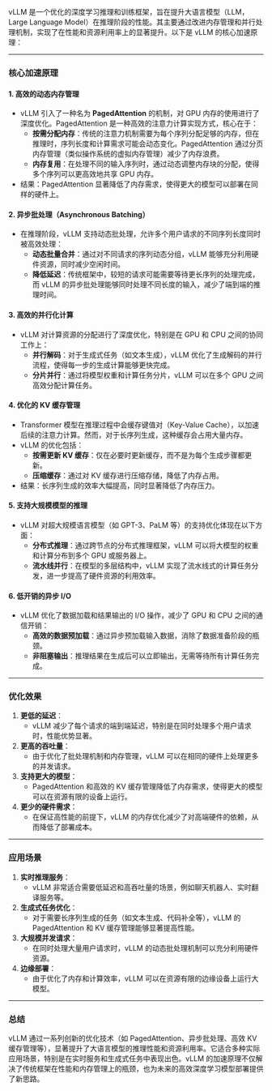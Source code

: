 vLLM 是一个优化的深度学习推理和训练框架，旨在提升大语言模型（LLM，Large Language Model）在推理阶段的性能。其主要通过改进内存管理和并行处理机制，实现了在性能和资源利用率上的显著提升。以下是 vLLM 的核心加速原理：

---

### 核心加速原理
#### 1. **高效的动态内存管理**
+ vLLM 引入了一种名为 **PagedAttention** 的机制，对 GPU 内存的使用进行了深度优化。PagedAttention 是一种高效的注意力计算实现方式，核心在于：
    - **按需分配内存**：传统的注意力机制需要为每个序列分配足够的内存，但在推理时，序列长度和计算需求可能会动态变化。PagedAttention 通过分页内存管理（类似操作系统的虚拟内存管理）减少了内存浪费。
    - **内存复用**：在处理不同的输入序列时，通过动态调整内存块的分配，使得多个序列可以更高效地共享 GPU 内存。
+ 结果：PagedAttention 显著降低了内存需求，使得更大的模型可以部署在同样的硬件上。

#### 2. **异步批处理（Asynchronous Batching）**
+ 在推理阶段，vLLM 支持动态批处理，允许多个用户请求的不同序列长度同时被高效处理：
    - **动态批量合并**：通过对不同请求的序列动态分组，vLLM 能够充分利用硬件资源，同时减少空闲时间。
    - **降低延迟**：传统框架中，较短的请求可能需要等待更长序列的处理完成，而 vLLM 的异步批处理能够同时处理不同长度的输入，减少了端到端的推理时间。

#### 3. **高效的并行化计算**
+ vLLM 对计算资源的分配进行了深度优化，特别是在 GPU 和 CPU 之间的协同工作上：
    - **并行解码**：对于生成式任务（如文本生成），vLLM 优化了生成解码的并行流程，使得每一步的生成计算能够更快完成。
    - **分片并行**：通过将模型权重和计算任务分片，vLLM 可以在多个 GPU 之间高效分配计算任务。

#### 4. **优化的 KV 缓存管理**
+ Transformer 模型在推理过程中会缓存键值对（Key-Value Cache），以加速后续的注意力计算。然而，对于长序列生成，这种缓存会占用大量内存。
+ vLLM 的优化包括：
    - **按需更新 KV 缓存**：仅在必要时更新缓存，而不是为每个生成步骤都更新。
    - **压缩缓存**：通过对 KV 缓存进行压缩存储，降低了内存占用。
+ 结果：长序列生成的效率大幅提高，同时显著降低了内存压力。

#### 5. **支持大规模模型的推理**
+ vLLM 对超大规模语言模型（如 GPT-3、PaLM 等）的支持优化体现在以下方面：
    - **分布式推理**：通过跨节点的分布式推理框架，vLLM 可以将大模型的权重和计算分布到多个 GPU 或服务器上。
    - **流水线并行**：在模型的多层结构中，vLLM 实现了流水线式的计算任务分发，进一步提高了硬件资源的利用效率。

#### 6. **低开销的异步 I/O**
+ vLLM 优化了数据加载和结果输出的 I/O 操作，减少了 GPU 和 CPU 之间的通信开销：
    - **高效的数据预加载**：通过异步预加载输入数据，消除了数据准备阶段的瓶颈。
    - **非阻塞输出**：推理结果在生成后可以立即输出，无需等待所有计算任务完成。

---

### 优化效果
1. **更低的延迟**：
    - vLLM 减少了每个请求的端到端延迟，特别是在同时处理多个用户请求时，性能优势显著。
2. **更高的吞吐量**：
    - 由于优化了批处理机制和内存管理，vLLM 可以在相同的硬件上处理更多的并发请求。
3. **支持更大的模型**：
    - PagedAttention 和高效的 KV 缓存管理降低了内存需求，使得更大的模型可以在资源有限的设备上运行。
4. **更少的硬件需求**：
    - 在保证高性能的前提下，vLLM 的内存优化减少了对高端硬件的依赖，从而降低了部署成本。

---

### 应用场景
1. **实时推理服务**：
    - vLLM 非常适合需要低延迟和高吞吐量的场景，例如聊天机器人、实时翻译服务等。
2. **生成式任务优化**：
    - 对于需要长序列生成的任务（如文本生成、代码补全等），vLLM 的 PagedAttention 和 KV 缓存管理能够显著提高性能。
3. **大规模并发请求**：
    - 在同时处理大量用户请求时，vLLM 的动态批处理机制可以充分利用硬件资源。
4. **边缘部署**：
    - 由于优化了内存和计算效率，vLLM 可以在资源有限的边缘设备上运行大模型。

---

### 总结
vLLM 通过一系列创新的优化技术（如 PagedAttention、异步批处理、高效 KV 缓存管理等），显著提升了大语言模型的推理性能和资源利用率。它适合多种实际应用场景，特别是在实时服务和生成式任务中表现出色。vLLM 的加速原理不仅解决了传统框架在性能和内存管理上的瓶颈，也为未来的高效深度学习模型部署提供了新思路。

